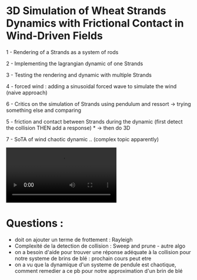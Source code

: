 # 3D Simulation of Wheat Strands Dynamics with Frictional Contact in Wind-Driven Fields

1 - Rendering of a Strands as a system of rods

2 - Implementing the lagrangian dynamic of one Strands

3 - Testing the rendering and dynamic with multiple Strands

4 - forced wind : adding a sinusoidal forced wave to simulate the wind (naive approach)

6 - Critics on the simulation of Strands using pendulum and ressort -> trying something else and comparing

5 - friction and contact between Strands during the dynamic (first detect the collision THEN add a response) * -> then do 3D

7 - SoTA of wind chaotic dynamic .. (complex topic apparently)

![](video.mov)


# Questions : 
- doit on ajouter un terme de frottement : Rayleigh
- Complexité de la detection de collision : Sweep and prune - autre algo 
- on a besoin d'aide pour trouver une réponse adéquate à la collision pour notre systeme de brins de blé : prochain cours peut etre
- on a vu que la dynamique d'un systeme de pendule est chaotique, comment remedier a ce pb pour notre approximation d'un brin de blé 